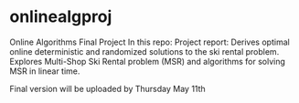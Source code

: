 # onlinealgproj
Online Algorithms Final Project 
In this repo:
Project report: Derives optimal online deterministic and randomized solutions to the ski rental problem. Explores Multi-Shop Ski Rental problem (MSR) and algorithms for solving MSR in linear time.

Final version will be uploaded by Thursday May 11th

